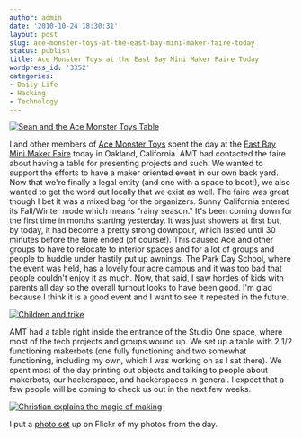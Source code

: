 ```yaml
---
author: admin
date: '2010-10-24 18:30:31'
layout: post
slug: ace-monster-toys-at-the-east-bay-mini-maker-faire-today
status: publish
title: Ace Monster Toys at the East Bay Mini Maker Faire Today
wordpress_id: '3352'
categories:
- Daily Life
- Hacking
- Technology
---
```


[![Sean and the Ace Monster Toys
Table](http://farm5.static.flickr.com/4130/5112158309_f3a86dc10f.jpg)](http://www.flickr.com/photos/albill/5112158309/ "Sean and the Ace Monster Toys Table by albill, on Flickr")

I and other members of [Ace Monster Toys](http://www.acemonstertoys.org)
spent the day at the [East Bay Mini Maker
Faire](http://ebmakerfaire.wordpress.com/) today in Oakland, California.
AMT had contacted the faire about having a table for presenting projects
and such. We wanted to support the efforts to have a maker oriented
event in our own back yard. Now that we're finally a legal entity (and
one with a space to boot!), we also wanted to get the word out locally
that we exist as well. The faire was great though I bet it was a mixed
bag for the organizers. Sunny California entered its Fall/Winter mode
which means "rainy season." It's been coming down for the first time in
months starting yesterday. It was just showers at first but, by today,
it had become a pretty strong downpour, which lasted until 30 minutes
before the faire ended (of course!). This caused Ace and other groups to
have to relocate to interior spaces and for a lot of groups and people
to huddle under hastily put up awnings. The Park Day School, where the
event was held, has a lovely four acre campus and it was too bad that
people couldn't enjoy it as much. Now, that said, I saw hordes of kids
with parents all day so the overall turnout looks to have been good. I'm
glad because I think it is a good event and I want to see it repeated in
the future.

[![Children and
trike](http://farm2.static.flickr.com/1203/5112161717_186746b1a0.jpg)](http://www.flickr.com/photos/albill/5112161717/ "Children and trike by albill, on Flickr")

AMT had a table right inside the entrance of the Studio One space, where
most of the tech projects and groups wound up. We set up a table with 2
1/2 functioning makerbots (one fully functioning and two somewhat
functioning, including my own, which I was working on as I sat there).
We spent most of the day printing out objects and talking to people
about makerbots, our hackerspace, and hackerspaces in general. I expect
that a few people will be coming to check us out in the next few weeks.

[![Christian explains the magic of
making](http://farm2.static.flickr.com/1374/5112159255_2bec7129e4.jpg)](http://www.flickr.com/photos/albill/5112159255/ "Christian explains the magic of making by albill, on Flickr")

I put a [photo
set](http://www.flickr.com/photos/albill/sets/72157625234566442/) up on
Flickr of my photos from the day.
